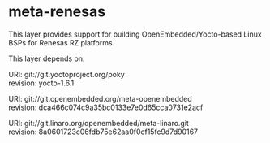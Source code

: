 # meta-renesas

This layer provides support for building OpenEmbedded/Yocto-based Linux BSPs for Renesas RZ platforms.

This layer depends on:

URI: git://git.yoctoproject.org/poky  
revision: yocto-1.6.1

URI: git://git.openembedded.org/meta-openembedded  
revision: dca466c074c9a35bc0133e7e0d65cca0731e2acf

URI: git://git.linaro.org/openembedded/meta-linaro.git  
revision: 8a0601723c06fdb75e62aa0f0cf15fc9d7d90167
